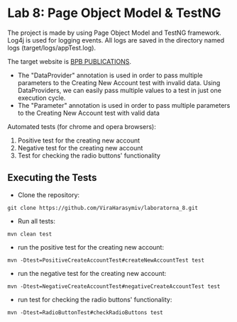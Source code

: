 # Lab 8: Page Object Model & TestNG
The project is made by using Page Object Model and TestNG framework. Log4j is used for logging events. All logs are saved in the directory named logs (target/logs/appTest.log).

The target website is [BPB PUBLICATIONS](http://practice.bpbonline.com/index.php).

- The "DataProvider" annotation is used in order to pass multiple parameters to the Creating New Account test with invalid data. Using DataProviders, we can easily pass multiple values to a test in just one execution cycle.
- The "Parameter" annotation is used in order to pass multiple parameters to the Creating New Account test with valid data

Automated tests (for chrome and opera browsers):
1. Positive test for the creating new account
2. Negative test for the creating new account
3. Test for checking the radio buttons' functionality

## Executing the Tests

- Clone the repository:
```shell
git clone https://github.com/ViraHarasymiv/laboratorna_8.git
```
- Run all tests:
```shell
mvn clean test
```
- run the positive test for the creating new account:
```shell
mvn -Dtest=PositiveCreateAccountTest#createNewAccountTest test
```
- run the negative test for the creating new account:
```shell
mvn -Dtest=NegativeCreateAccountTest#negativeCreateAccountTest test
```
- run test for checking the radio buttons' functionality:
```shell
mvn -Dtest=RadioButtonTest#checkRadioButtons test
```

